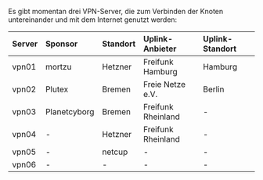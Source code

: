 Es gibt momentan drei VPN-Server, die zum Verbinden der Knoten untereinander und mit dem Internet genutzt werden:

| Server | Sponsor      | Standort | Uplink-Anbieter    | Uplink-Standort |
|:-------|:-------------|:---------|:-------------------|:----------------|
| vpn01  | mortzu       | Hetzner  | Freifunk Hamburg   | Hamburg         |
| vpn02  | Plutex       | Bremen   | Freie Netze e.V.   | Berlin          |
| vpn03  | Planetcyborg | Bremen   | Freifunk Rheinland | -               |
| vpn04  | -            | Hetzner  | Freifunk Rheinland | -               |
| vpn05  | -            | netcup   | -                  | -               |
| vpn06  | -            | -        | -                  | -               |